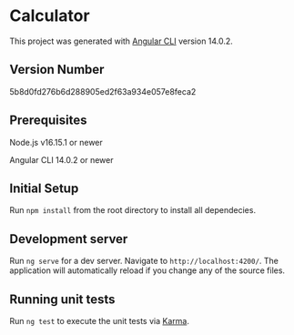 # Calculator

This project was generated with [Angular CLI](https://github.com/angular/angular-cli) version 14.0.2.

## Version Number

5b8d0fd276b6d288905ed2f63a934e057e8feca2

## Prerequisites
Node.js v16.15.1 or newer

Angular CLI 14.0.2 or newer

## Initial Setup
Run `npm install` from the root directory to install all dependecies.

## Development server

Run `ng serve` for a dev server. Navigate to `http://localhost:4200/`. The application will automatically reload if you change any of the source files.

## Running unit tests

Run `ng test` to execute the unit tests via [Karma](https://karma-runner.github.io).
